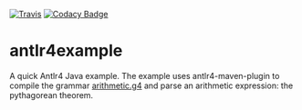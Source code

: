 [![Travis](https://travis-ci.org/teverett/antlr4example.svg?branch=master)](https://travis-ci.org/teverett/antlr4example)
[![Codacy Badge](https://api.codacy.com/project/badge/Grade/c93d218c4f4f470c9b3fb53a8f4bc626)](https://www.codacy.com/app/teverett/antlr4example?utm_source=github.com&amp;utm_medium=referral&amp;utm_content=teverett/antlr4example&amp;utm_campaign=Badge_Grade)

# antlr4example

A quick Antlr4 Java example.  The example uses antlr4-maven-plugin to compile the grammar [arithmetic.g4](https://github.com/antlr/grammars-v4/tree/master/arithmetic) and parse an arithmetic expression: the pythagorean theorem.
